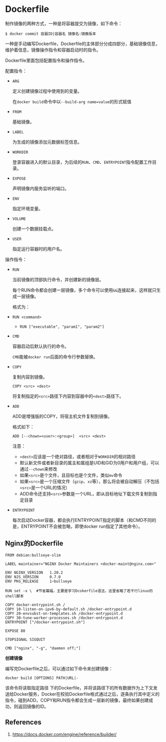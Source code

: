 # Dockerfile

制作镜像的两种方式，一种是将容器提交为镜像，如下命令：

```
$ docker commit 容器ID|容器名 镜像名:镜像版本
```

一种是手动编写Dockerfile，Dockerfile的主体部分分成四部分，基础镜像信息，维护着信息，镜像操作指令和容器启动时的指令。

Dockerfile里面包括配置指令和操作指令。

配置指令：

- `ARG`

  定义创建镜像过程中使用到的变量。

  在`docker build`命令中以`--build-arg name=value`的形式赋值

- `FROM`

  基础镜像。

- `LABEL`

  为生成的镜像添加元数据标签信息。

- `WORKDIR`

  登录容器进入的默认目录，为后续的`RUN`、`CMD`、`ENTRYPOINT`指令配置工作目录。

- `EXPOSE`

  声明镜像内服务监听的端口。

- `ENV`

  指定环境变量。

- `VOLUME`

  创建一个数据挂载点。

- `USER`

  指定运行容器时的用户名。

操作指令：

- `RUN`

  当前镜像的顶部执行命令，并创建新的镜像层。

  每个RUN命令都会创建一层镜像，多个命令可以使用`&&`连接起来，这样就只生成一层镜像。

  格式为：
  
- `RUN <command>`
  - `RUN ["executable", "param1", "param2"]`

- `CMD`

  容器启动后默认执行的命令。

  `CMD`能被`docker run`后面的命令行参数替换。

- `COPY`

  复制内容到镜像。

  `COPY <src> <dest>`

  将复制指定的`<src>`路径下内容到容器中的`<dest>`路径下。

- `ADD`

  ADD是增强版的COPY，将宿主机文件复制到镜像。

  格式如下：

  ```
  ADD [--chown=<user>:<group>]  <src> <dest>
  ```

  注意：

  - `<dest>`应该是一个绝对路径，或者相对于`WORKDIR`的相对路径
  - 默认新文件或者新目录的属主和属组是UID和GID为0用户和用户组，可以通过`--chown`来修改	
  - 如果`<src>`是个文件，且目标也是个文件，类似`mv`命令
  - 如果`<src>`是一个压缩文件（`gzip`、`xz`等），那么将会被自动解压（不包括`<src>`是一个URL的情况）
  - ADD命令还支持`<src>`参数是一个URL，即从目标地址下载文件复制到指定目录

- `ENTRYPOINT`

  每次启动Docker容器，都会执行ENTRYPOINT指定的脚本（和CMD不同的是，ENTRYPOINT不会被忽略，即使docker run指定了其他命令）。


## Nginx的Dockerfile

```
FROM debian:bullseye-slim

LABEL maintainer="NGINX Docker Maintainers <docker-maint@nginx.com>"

ENV NGINX_VERSION   1.20.2
ENV NJS_VERSION     0.7.0
ENV PKG_RELEASE     1~bullseye

RUN set -x \  #节省篇幅，主要是学习Dcokerfile语法，这里省略了若干行linux的shell脚本

COPY docker-entrypoint.sh /
COPY 10-listen-on-ipv6-by-default.sh /docker-entrypoint.d
COPY 20-envsubst-on-templates.sh /docker-entrypoint.d
COPY 30-tune-worker-processes.sh /docker-entrypoint.d
ENTRYPOINT ["/docker-entrypoint.sh"]

EXPOSE 80

STOPSIGNAL SIGQUIT

CMD ["nginx", "-g", "daemon off;"]
```

**创建镜像**

编写完Dockerfile之后，可以通过如下命令来创建镜像：

```
docker build [OPTIONS] PATH|URL|-
```

该命令将读取指定路径 	下的Dockerfile，并将该路径下的所有数据作为上下文发送给Docker服务，Docker在校验Dockerfile格式通过之后，逐条执行其中定义的指令，碰到ADD，COPY和RUN指令都会生成一层新的镜像，最终如果创建成功，则返回镜像的ID。

## References

1. https://docs.docker.com/engine/reference/builder/